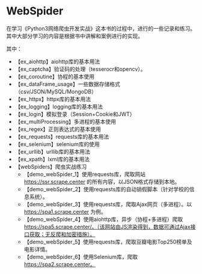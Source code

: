 # WebSpider

在学习《Python3网络爬虫开发实战》这本书的过程中，进行的一些记录和练习。
其中大部分学习的内容是根据书中讲解和案例进行的实现。

其中：
- 【ex_aiohttp】aiohttp库的基本用法
- 【ex_captcha】验证码的处理（tesserocr和opencv）。
- 【ex_coroutine】协程的基本使用
- 【ex_dataFrame_usage】一些数据存储格式（csv/JSON/MySQL/MongoDB）
- 【ex_httpx】httpx库的基本用法
- 【ex_logging】logging库的基本用法
- 【ex_login】模拟登录（Session+Cookie和JWT）
- 【ex_multiProcessing】多进程的基本使用
- 【ex_regex】正则表达式的基本使用
- 【ex_requests】requests库的基本用法
- 【ex_selenium】selenium库的使用
- 【ex_urllib】urllib库的基本用法
- 【ex_xpath】lxml库的基本用法
- 【webSpiders】爬虫实战练习
  - 【demo_webSpider_1】使用requests库，爬取网站 https://ssr.scrape.center 的所有内容，以JSON格式存储到本地。
  - 【demo_webSpider_2】使用requests库的自动销假脚本（针对学校的信息系统）。
  - 【demo_webSpider_3】使用requests库，爬取Ajax网页（多进程）。以 https://spa1.scrape.center 为例。
  - 【demo_webSpider_4】使用aiohttp库，异步（协程+多进程）爬取 https://spa5.scrape.center/。（该网站由JS渲染得到，数据可通过Ajax接口获取；无反爬和加密措施）。
  - 【demo_webSpider_5】使用requests库，爬取豆瓣电影Top250榜单及电影详情。
  - 【demo_webSpider_6】使用Selenium库，爬取 https://spa2.scrape.center。
  
